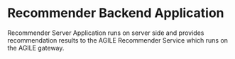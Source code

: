 # Recommender Backend Application

Recommender Server Application runs on server side and provides recommendation results to the AGILE Recommender Service which runs on the AGILE gateway.
